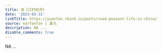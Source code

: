 ```yaml
---
title: 读《江村经济》
date: '2023-03-31'
linkTitle: https://yuanfan.rbind.io/posts/read-peasant-life-in-china/
source: earfanfan | 袁凡
description: NA ...
disable_comments: true
---
```

NA ...